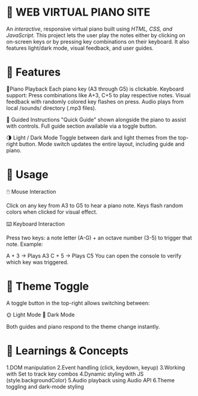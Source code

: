 # 🎹 WEB VIRTUAL PIANO SITE
An *interactive*, responsive virtual piano built using *HTML, CSS, and JavaScript*. This project lets the user play the notes either by clicking on on-screen keys or by pressing key combinations on their keyboard. It also features light/dark mode, visual feedback, and user guides.

# 🚀 Features

🎼Piano Playback
Each piano key (A3 through G5) is clickable.
Keyboard support: Press combinations like A+3, C+5 to play respective notes.
Visual feedback with randomly colored key flashes on press.
Audio plays from local /sounds/ directory (.mp3 files).

🧭 Guided Instructions
"Quick Guide" shown alongside the piano to assist with controls.
Full guide section available via a toggle button.

🌗 Light / Dark Mode
Toggle between dark and light themes from the top-right button.
Mode switch updates the entire layout, including guide and piano.

# 🎹 Usage
🖱️ Mouse Interaction

Click on any key from A3 to G5 to hear a piano note.
Keys flash random colors when clicked for visual effect.

⌨️ Keyboard Interaction

Press two keys: a note letter (A-G) + an octave number (3-5) to trigger that note.
Example:

A + 3 → Plays A3
C + 5 → Plays C5
You can open the console to verify which key was triggered.

# 🎨 Theme Toggle
A toggle button in the top-right allows switching between:

🌞 Light Mode
🌙 Dark Mode

Both guides and piano respond to the theme change instantly.

# 🧠 Learnings & Concepts
1.DOM manipulation
2.Event handling (click, keydown, keyup)
3.Working with Set to track key combos
4.Dynamic styling with JS (style.backgroundColor)
5.Audio playback using Audio API
6.Theme toggling and dark-mode styling

